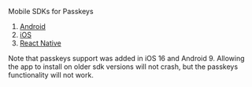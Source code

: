 Mobile SDKs for Passkeys

1. [Android](./android/README.md)
1. [iOS](./ios/README.md)
1. [React Native](./react-native/README.md)

Note that passkeys support was added in iOS 16 and Android 9. Allowing the app to install on older sdk versions will not crash, but the passkeys functionality will not work.